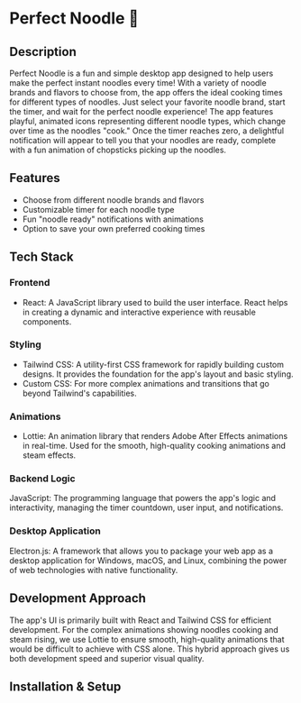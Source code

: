 # Perfect Noodle 🍜

## Description

Perfect Noodle is a fun and simple desktop app designed to help users make the perfect instant noodles every time! With a variety of noodle brands and flavors to choose from, the app offers the ideal cooking times for different types of noodles. Just select your favorite noodle brand, start the timer, and wait for the perfect noodle experience!
The app features playful, animated icons representing different noodle types, which change over time as the noodles "cook." Once the timer reaches zero, a delightful notification will appear to tell you that your noodles are ready, complete with a fun animation of chopsticks picking up the noodles.

## Features

- Choose from different noodle brands and flavors
- Customizable timer for each noodle type
- Fun "noodle ready" notifications with animations
- Option to save your own preferred cooking times

## Tech Stack

### Frontend

- React: A JavaScript library used to build the user interface. React helps in creating a dynamic and interactive experience with reusable components.

### Styling

- Tailwind CSS: A utility-first CSS framework for rapidly building custom designs. It provides the foundation for the app's layout and basic styling.
- Custom CSS: For more complex animations and transitions that go beyond Tailwind's capabilities.

### Animations

- Lottie: An animation library that renders Adobe After Effects animations in real-time. Used for the smooth, high-quality cooking animations and steam effects.

### Backend Logic

JavaScript: The programming language that powers the app's logic and interactivity, managing the timer countdown, user input, and notifications.

### Desktop Application

Electron.js: A framework that allows you to package your web app as a desktop application for Windows, macOS, and Linux, combining the power of web technologies with native functionality.

## Development Approach

The app's UI is primarily built with React and Tailwind CSS for efficient development. For the complex animations showing noodles cooking and steam rising, we use Lottie to ensure smooth, high-quality animations that would be difficult to achieve with CSS alone. This hybrid approach gives us both development speed and superior visual quality.

## Installation & Setup
